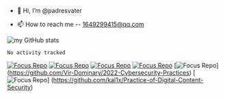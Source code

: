 - 👋 Hi, I’m @padresvater

- 📫 How to reach me -- 1649299415@qq.com


![my GitHub stats](https://github-readme-stats.vercel.app/api?username=padresvater)

<!--START_SECTION:waka-->

```text
No activity tracked
```

<!--END_SECTION:waka-->

[![Focus Repo](https://github-readme-stats.vercel.app/api/pin/?username=CUCCS&repo=2021-ns-public-padresvater&show_owner=true)](https://github.com/CUCCS/2021-ns-public-padresvater)
[![Focus Repo](https://github-readme-stats.vercel.app/api/pin/?username=CUCCS&repo=2021-linux-public-padresvater&show_owner=true)](https://github.com/CUCCS/2021-linux-public-padresvater)
[![Focus Repo](https://github-readme-stats.vercel.app/api/pin/?username=padresvater&repo=notebook&show_owner=true)](https://github.com/padresvater/notebook/tree/thoughts-and-extracts)
[![Focus Repo](https://github-readme-stats.vercel.app/api/pin/?username=padresvater&repo=Mobile-Internet-Security&show_owner=true)](https://github.com/padresvater/Mobile-Internet-Security)
[![Focus Repo](https://github-readme-stats.vercel.app/api/pin/?username=Vir-Dominary&repo=2022-Cybersecurity-Practices&show_owner=true)]
(https://github.com/Vir-Dominary/2022-Cybersecurity-Practices)
[![Focus Repo](https://github-readme-stats.vercel.app/api/pin/?username=kal1x&repo=Practice-of-Digital-Content-Security&show_owner=true)]
(https://github.com/kal1x/Practice-of-Digital-Content-Security)
<!---
padresvater/padresvater is a ✨ special ✨ repository because its `README.md` (this file) appears on your GitHub profile.
You can click the Preview link to take a look at your changes.
--->
